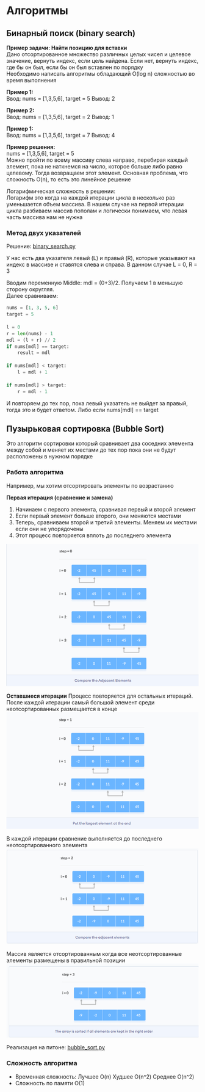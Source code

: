 # Алгоритмы

## Бинарный поиск (binary search)

**Пример задачи: Найти позицию для вставки**    
Дано отсортированное множество различных целых чисел и целевое значение, вернуть индекс, если цель найдена. Если нет,
вернуть индекс, где бы он был, если бы он был вставлен по порядку  
Необходимо написать алгоритмы обладающий O(log n) сложностью во время выполнения

**Пример 1:**  
Ввод: nums = [1,3,5,6], target = 5
Вывод: 2

**Пример 2:**  
Ввод: nums = [1,3,5,6], target = 2
Вывод: 1

**Пример 1:**  
Ввод: nums = [1,3,5,6], target = 7
Вывод: 4

**Пример решения:**  
nums = [1,3,5,6], target = 5  
Можно пройти по всему массиву слева направо, перебирая каждый элемент, пока не наткнемся на число, которое больше либо
равно целевому. Тогда возвращаем этот элемент. Основная проблема, что сложность O(n), то есть это линейное решение

Логарифмическая сложность в решении:  
Логарифм это когда на каждой итерации цикла в несколько раз уменьшается объем массива. В нашем случае на первой итерации
цикла разбиваем массив пополам и логически понимаем, что левая часть массива нам не
нужна

### Метод двух указателей

Решение: [binary_search.py](..%2Fcode%2Falgos%2Fbinary_search.py)

У нас есть два указателя левый (L) и правый (R), которые указывают на индекс в массиве и ставятся слева и справа. В
данном случае L = 0, R = 3

Вводим переменную Middle: mdl = (0+3)/2. Получаем 1 в меньшую сторону округляя.  
Далее сравниваем:

```python
nums = [1, 3, 5, 6]
target = 5

l = 0
r = len(nums) - 1
mdl = (l + r) // 2
if nums[mdl] == target:
    result = mdl

if nums[mdl] < target:
    l = mdl + 1

if nums[mdl] > target:
    r = mdl - 1
``` 

И повторяем до тех пор, пока левый указатель не выйдет за правый, тогда это и будет ответом. Либо если nums[mdl] ==
target

## Пузырьковая сортировка (Bubble Sort)

Это алгоритм сортировки который сравнивает два соседних элемента между собой и меняет их местами до тех пор пока они не
будут расположены в нужном порядке

### Работа алгоритма

Например, мы хотим отсортировать элементы по возрастанию

**Первая итерация (сравнение и замена)**

1. Начинаем с первого элемента, сравнивая первый и второй элемент
2. Если первый элемент больше второго, они меняются местами
3. Теперь, сравниваем второй и третий элементы. Меняем их местами если они не упорядочены
4. Этот процесс повторяется вплоть до последнего элемента  

![bubble_1.png](../src/images/bubblesort.png)

**Оставшиеся итерации**
Процесс повторяется для остальных итераций. После каждой итерации самый большой элемент среди неотсортированных
размещается в конце 
![img.png](../src/images/bubblesort2.png)

В каждой итерации сравнение выполняется до последнего неотсортированного элемента
![img.png](../src/images/bubblesort3.png)

Массив является отсортированным когда все неотсортированные элементы размещены в правильной позиции
![img.png](../src/images/bubblesort4.png)

Реализация на питоне:
[bubble_sort.py](..%2Fcode%2Falgos%2Fbubble_sort.py)

### Сложность алгоритма
- Временная сложность:
    Лучшее O(n)
    Худшее O(n^2)
    Среднее O(n^2)
- Сложность по памяти O(1)